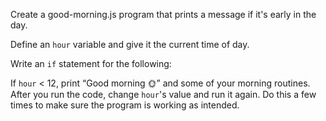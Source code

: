 Create a good-morning.js program that prints a message if it's early in the day.

Define an ``hour`` variable and give it the current time of day.

Write an ``if`` statement for the following:

If ``hour`` < 12, print “Good morning 🌞” and some of your morning routines.
After you run the code, change ``hour``'s value and run it again. Do this a few times to make sure the program is working as intended.

